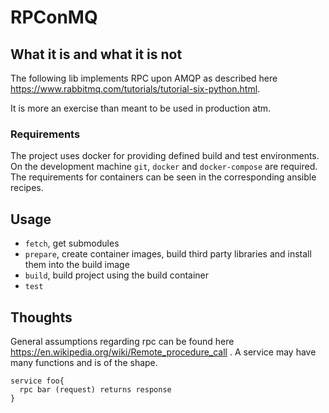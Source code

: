 # RPConMQ

## What it is and what it is not

The following lib implements RPC upon AMQP as described here https://www.rabbitmq.com/tutorials/tutorial-six-python.html.

It is more an exercise than meant to be used in production atm.

### Requirements

The project uses docker for providing defined build and test environments. On the development machine `git`, `docker` and `docker-compose` are required. The requirements for containers can be seen in the corresponding ansible recipes.

## Usage

* `fetch`, get submodules
* `prepare`, create container images, build third party libraries and install them into the build image
* `build`, build project using the build container
* `test`

## Thoughts

General assumptions regarding rpc can be found here https://en.wikipedia.org/wiki/Remote_procedure_call .
A service may have many functions and is of the shape.
```
service foo{
  rpc bar (request) returns response
}
```
